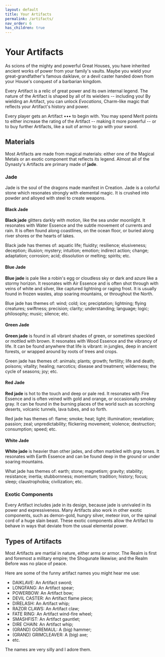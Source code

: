 ```yaml
---
layout: default
title: Your Artifacts
permalink: /artifacts/
nav_order: 6
has_children: true
---
```


# Your Artifacts

As scions of the mighty and powerful Great Houses, you have inherited ancient
works of power from your family's vaults. Maybe you wield your
great-grandfather's famous daiklave, or a devil caster handed down from your
House's conquest of a barbarian kingdom.

Every Artifact is a relic of great power and its own internal legend. The nature
of the Artifact is shaped by all of its wielders -- including you! By wielding
an Artifact, you can unlock _Evocations_, Charm-like magic that reflects your
Artifact's history and power.

Every player gets an Artifact ••• to begin with. You may spend Merit points to
either increase the rating of the Artifact -- making it more powerful -- or to
buy further Artifacts, like a suit of armor to go with your sword.

## Materials

Most Artifacts are made from magical materials: either one of the Magical Metals
or an exotic component that reflects its legend. Almost all of the Dynasty's
Artifacts are primary made of **jade**.

### Jade

Jade is the soul of the dragons made manifest in Creation. Jade is a colorful
stone which resonates strongly with elemental magic. It is crushed into powder
and alloyed with steel to create weapons.

#### Black Jade

**Black jade** glitters darkly with motion, like the sea under moonlight. It
resonates with Water Essence and the subtle movement of currents and rain. It is
often found along coastlines, on the ocean floor, or buried along river shores
or the hearts of lakes.

Black jade has themes of: aquatic life; fluidity; resilience; elusiveness;
deception; illusion; mystery; intuition; emotion; indirect action; change;
adaptation; corrosion; acid; dissolution or melting; spirits; etc.

#### Blue Jade

**Blue jade** is pale like a robin's egg or cloudless sky or dark and azure like
a stormy horizon. It resonates with Air Essence and is often shot through with
veins of white and silver, like captured lightning or raging frost. It is
usually found in frozen wastes, atop soaring mountains, or throughout the North.

Blue jade has themes of: wind; cold; ice; preciptation; lightning; flying
creatures; swiftness; precision; clarity; understanding; language; logic;
philosophy; music; silence; etc.

#### Green Jade

**Green jade** is found in all vibrant shades of green, or sometimes speckled
or mottled with brown. It resonates with Wood Essence and the vibrancy of life.
It can be found anywhere that life is vibrant: in jungles, deep in ancient
forests, or wrapped around by roots of trees and crops.

Green jade has themes of: animals; plants; growth; fertility; life and death;
poisons; vitality; healing; narcotics; disease and treatment; wilderness; the
cycle of seasons; joy; etc.

#### Red Jade

**Red jade** is hot to the touch and deep or pale red. It resonates with Fire
Essence and is often veined with gold and orange, or occasionally smokey gray.
It can be found in the burning places of the world such as scorching deserts,
volcanic tunnels, lava tubes, and so forth.

Red jade has themes of: flame; smoke; heat; light; illumination; revelation;
passion; zeal; unpredictability; flickering movement; violence; destruction;
consumption; speed; etc.

#### White Jade

**White jade** is heavier than other jades, and often marbled with gray tones.
It resonates with Earth Essence and can be found deep in the ground or under
soaring mountains.

What jade has themes of: earth; stone; magnetism; gravity; stability;
resistance; inertia; stubbornness; momentum; tradition; history; focus; sleep;
claustrophobia; civilization; etc.

### Exotic Components

Every Artifact includes jade in its design, because jade is unrivaled in its
power and expressiveness. Many Artifacts also work in other exotic components,
such as demon-gold, hungry silver, meteor iron, or the spinal cord of a huge
slain beast. These exotic components allow the Artifact to behave in ways that
deviate from the usual elemental power.

## Types of Artifacts

Most Artifacts are martial in nature, either arms or armor. The Realm is first
and foremost a military empire; the Shogunate likewise; and the Realm Before was
no place of peace.

Here are some of the funny artifact names you might hear me use:

- DAIKLAVE: An Artifact sword;
- LONGFANG: An Artifact spear;
- POWERBOW: An Artifact bow;
- DEVIL CASTER: An Artifact flame piece;
- DIRELASH: An Artifact whip;
- RAZOR CLAWS: An Artifact claw;
- FATE RING: An Artifact wind-fire wheel;
- SMASHFIST: An Artifact gauntlet;
- DIRE CHAIN: An Artifact whip;
- (GRAND) GOREMAUL: A (big) hammer;
- (GRAND) GRIMCLEAVER: A (big) axe;
- etc.

The names are very silly and I adore them.
